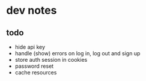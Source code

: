 # dev notes

## todo
- hide api key
- handle (show) errors on log in, log out and sign up
- store auth session in cookies
- password reset
- cache resources
